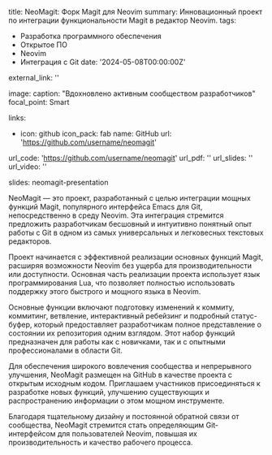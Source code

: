 title: NeoMagit: Форк Magit для Neovim
summary: Инновационный проект по интеграции функциональности Magit в редактор Neovim.
tags:
  - Разработка программного обеспечения
  - Открытое ПО
  - Neovim
  - Интеграция с Git
date: '2024-05-08T00:00:00Z'

external_link: ''

image:
  caption: "Вдохновлено активным сообществом разработчиков"
  focal_point: Smart

links:
  - icon: github
    icon_pack: fab
    name: GitHub
    url: 'https://github.com/username/neomagit'

url_code: 'https://github.com/username/neomagit'
url_pdf: ''
url_slides: ''
url_video: ''

slides: neomagit-presentation

NeoMagit — это проект, разработанный с целью интеграции мощных функций Magit, популярного интерфейса Emacs для Git, непосредственно в среду Neovim. Эта интеграция стремится предложить разработчикам бесшовный и интуитивно понятный опыт работы с Git в одном из самых универсальных и легковесных текстовых редакторов.

Проект начинается с эффективной реализации основных функций Magit, расширяя возможности Neovim без ущерба для производительности или доступности. Основная часть реализации проекта использует язык программирования Lua, что позволяет полностью использовать поддержку этого быстрого и мощного языка в Neovim.

Основные функции включают подготовку изменений к коммиту, коммитинг, ветвление, интерактивный ребейзинг и подробный статус-буфер, который предоставляет разработчикам полное представление о состоянии их репозитория одним взглядом. Этот набор функций предназначен для работы как с новичками, так и с опытными профессионалами в области Git.

Для обеспечения широкого вовлечения сообщества и непрерывного улучшения, NeoMagit размещен на GitHub в качестве проекта с открытым исходным кодом. Приглашаем участников присоединяться к разработке новых функций, улучшению существующих и распространению информации о этом мощном инструменте.

Благодаря тщательному дизайну и постоянной обратной связи от сообщества, NeoMagit стремится стать определяющим Git-интерфейсом для пользователей Neovim, повышая их производительность и качество рабочего процесса.
